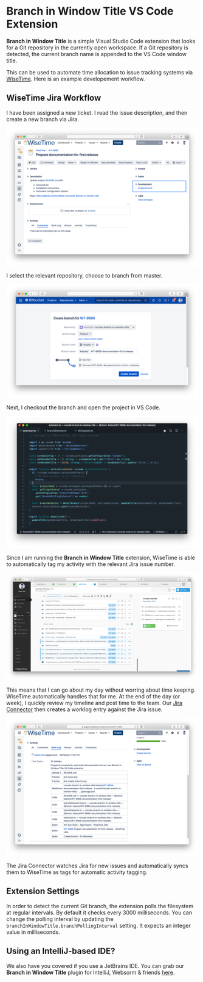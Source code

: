 # Branch in Window Title VS Code Extension

**Branch in Window Title** is a simple Visual Studio Code extension that looks for a Git repository in the currently open workspace. If a Git repository is detected, the current branch name is appended to the VS Code window title.

This can be used to automate time allocation to issue tracking systems via [WiseTime](https://wisetime.com). Here is an example developement workflow.

## WiseTime Jira Workflow

I have been assigned a new ticket. I read the issue description, and then create a new branch via Jira.

![Jira Issue](doc/resources/jira-issue.png)

I select the relevant repository, choose to branch from master.

![Create Git Branch from Jira](doc/resources/jira-create-branch.png)

Next, I checkout the branch and open the project in VS Code.

![Git Branch in VS Code Window Title](doc/resources/vscode-branch-in-window-title.png)

Since I am running the **Branch in Window Title** extension, WiseTime is able to automatically tag my activity with the relevant Jira issue number.

![Time Automatically Tagged in WiseTime Console](doc/resources/wisetime-console.png)

This means that I can go about my day without worring about time keeping. WiseTime automatically handles that for me. At the end of the day (or week), I quickly review my timeline and post time to the team. Our [Jira Connector](https://wisetime.com/jira/) then creates a worklog entry against the Jira issue.

![Time Posted to Jira Worklog](doc/resources/jira-worklog.png)

The Jira Connector watches Jira for new issues and automatically syncs them to WiseTime as tags for automatic activity tagging.

## Extension Settings

In order to detect the current Git branch, the extension polls the filesystem at regular intervals. By default it checks every 3000 milliseconds. You can change the polling interval by updating the `branchInWindowTitle.branchPollingInterval` setting. It expects an integer value in milliseconds.

## Using an IntelliJ-based IDE?

We also have you covered if you use a JetBrains IDE. You can grab our **Branch in Window Title** plugin for IntelliJ, Websorm & friends [here](https://plugins.jetbrains.com/plugin/9675-branch-in-window-title).
